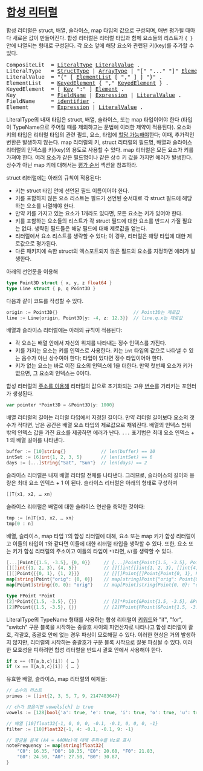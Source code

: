 # [합성 리터럴](#composite-literals)

합성 리터럴은 struct, 배열, 슬라이스, map 타입의 값으로 구성되며, 매번 평가될 때마다 새로운 값이 만들어진다. 합성 리터럴은 리터럴 타입과 함께 요소들의 리스트가 `{ }` 안에 나열되는 형태로 구성된다. 각 요소 앞에 해당 요소와 관련된 키(key)를 추가할 수 있다.

<pre>
<a id="CompositeLit">CompositeLit</a>  = <a href="#LiteralType">LiteralType</a> <a href="#LiteralValue">LiteralValue</a> .
<a id="LiteralType">LiteralType</a>   = <a href="/Types/struct_types.html#StructType">StructType</a> | <a href="/Types/array_types.html#ArrayType">ArrayType</a> | "[" "..." "]" <a href="/Types/array_types.html#ElementType">ElementType</a> | <a href="/Types/slice_types.html#SliceType">SliceType</a> | <a href="/Types/map_types.html#MapType">MapType</a> | <a href="/Types/#TypeName">TypeName</a> .
<a id="LiteralValue">LiteralValue</a>  = "{" [ <a href="#ElementList">ElementList</a> [ "," ] ] "}" .
<a id="ElementList">ElementList</a>   = <a href="#KeyedElement">KeyedElement</a> { "," <a href="#KeyedElement">KeyedElement</a> } .
<a id="KeyedElement">KeyedElement</a>  = [ <a href="#Key">Key</a> ":" ] <a href="#Element">Element</a> .
<a id="Key">Key</a>           = <a href="#FieldName">FieldName</a> | <a href="/Expressions/operators.html#Expression">Expression</a> | <a href="#LiteralValue">LiteralValue</a> .
<a id="FieldName">FieldName</a>     = <a href="/Lexical%20elements/identifiers.html#identifier">identifier</a> .
<a id="Element">Element</a>       = <a href="/Expressions/operators.html#Expression">Expression</a> | <a href="#LiteralValue">LiteralValue</a> .
</pre>

LiteralType의 내재 타입은 struct, 배열, 슬라이스, 또는 map 타입이어야 한다 (타입이 TypeName으로 주어질 때를 제외하고는 문법에 이러한 제약이 적용된다). 요소와 키의 타입은 리터럴 타입의 관련 필드, 요소, 타입에 [할당 가능해야](/Properties%20of%20types%20and%20values/assignability.html)한다; 이때, 추가적인 변환은 발생하지 않는다. map 리터럴의 키, struct 리터럴의 필드명, 배열과 슬라이스 리터럴의 인덱스를 키(key)의 용도로 사용할 수 있다. map 리터럴은 모든 요소가 키를 가져야 한다. 여러 요소가 같은 필드명이나 같은 상수 키 값을 가지면 에러가 발생한다. 상수가 아닌 map 키에 대해서는 [평가 순서](/Expressions/order_of_evaluation.html) 섹션을 참조하라.

struct 리터럴에는 아래의 규칙이 적용된다:

  * 키는 struct 타입 안에 선언된 필드 이름이어야 한다.
  * 키를 포함하지 않은 요소 리스트는 필드가 선언된 순서대로 각 struct 필드에 해당하는 요소를 나열해야 한다.
  * 만약 키를 가지고 있는 요소가 1개라도 있다면, 모든 요소는 키가 있어야 한다.
  * 키를 포함하는 요소들의 리스트가 각 struct 필드에 대한 요소를 반드시 가질 필요는 없다. 생략된 필드들은 해당 필드에 대해 제로값을 얻는다.
  * 리터럴에서 요소 리스트를 생략할 수 있다; 이 경우, 리터럴은 해당 타입에 대한 제로값으로 평가된다.
  * 다른 패키지에 속한 struct의 엑스포트되지 않은 필드의 요소를 지정하면 에러가 발생한다.

아래의 선언문을 이용해

```go
type Point3D struct { x, y, z float64 }
type Line struct { p, q Point3D }
```

다음과 같이 코드를 작성할 수 있다.

```go
origin := Point3D{}                            // Point3D는 제로값
line := Line{origin, Point3D{y: -4, z: 12.3}}  // line.q.x는 제로값
```

배열과 슬라이스 리터럴에는 아래의 규칙이 적용된다:

  * 각 요소는 배열 안에서 자신의 위치를 나타내는 정수 인덱스를 가진다.
  * 키를 가지는 요소는 키를 인덱스로 사용한다. 키는 `int` 타입의 값으로 나타낼 수 있는 음수가 아닌 상수여야 한다;  타입이 있다면 정수 타입이어야 한다.
  * 키가 없는 요소는 바로 이전 요소의 인덱스에 1을 더한다. 만약 첫번째 요소가 키가 없으면, 그 요소의 인덱스는 0이다.

합성 리터럴의 [주소를 이용해](/Expressions/address_operators.html) 리터럴의 값으로 초기화되는 고유 [변수](/Variables/)를 가리키는 포인터가 생성된다.

```go
var pointer *Point3D = &Point3D{y: 1000}
```

배열 리터럴의 길이는 리터럴 타입에서 지정된 길이다. 만약 리터럴 길이보다 요소의 갯수가 적다면, 남은 공간은 배열 요소 타입의 제로값으로 채워진다. 배열의 인덱스 범위 밖의 인덱스 값을 가진 요소를 제공하면 에러가 난다. `...` 표기법은 최대 요소 인덱스 + 1 의 배열 길이를 나타낸다.

```go
buffer := [10]string{}             // len(buffer) == 10
intSet := [6]int{1, 2, 3, 5}       // len(intSet) == 6
days := [...]string{"Sat", "Sun"}  // len(days) == 2
```

슬라이스 리터럴은 내재 배열 리터럴 전체를 나타낸다. 그러므로, 슬라이스의 길이와 용량은 최대 요소 인덱스 + 1 이 된다.  슬라이스 리터럴은 아래의 형태로 구성하며

```go
[]T{x1, x2, … xn}
```

슬라이스 리터럴은 배열에 대한 슬라이스 연산을 축약한 것이다: 

```go
tmp := [n]T{x1, x2, … xn}
tmp[0 : n]
```

배열, 슬라이스, map 타입 `T`의 합성 리터럴에 대해, 요소 또는 map 키가 합성 리터럴이고 이들의 타입이 `T`와 같다면 이들에 대한 리터럴 타입을 생략할 수 있다. 또한, 요소 또는 키가 합성 리터럴의 주소이고 이들의 타입이 `*T`라면, `&T`를 생략할 수 있다. 

```go
[...]Point{{1.5, -3.5}, {0, 0}}     // [...]Point{Point{1.5, -3.5}, Point{0, 0}}와 같다
[][]int{{1, 2, 3}, {4, 5}}          // [][]int{[]int{1, 2, 3}, []int{4, 5}}와 같다
[][]Point{{{0, 1}, {1, 2}}}         // [][]Point{[]Point{Point{0, 1}, Point{1, 2}}}와 같다
map[string]Point{"orig": {0, 0}}    // map[string]Point{"orig": Point{0, 0}}와 같다.
map[Point]string{{0, 0}: "orig"}    // map[Point]string{Point{0, 0}: "orig"}와 같다.

type PPoint *Point
[2]*Point{{1.5, -3.5}, {}}          // [2]*Point{&Point{1.5, -3.5}, &Point{}}와 같다.
[2]PPoint{{1.5, -3.5}, {}}          // [2]PPoint{PPoint(&Point{1.5, -3.5}), PPoint(&Point{})}와 같다.
```

LiteralType의 TypeName 형태를 사용하는 합성 리터럴이 [키워드](/Lexical%20elements/keywords.html)와 "if", "for", "switch" 구문 블록을 시작하는 중괄호 사이의 피연산자로 나타나고 합성 리터럴이 괄호, 각괄호, 중괄호 안에 없는 경우 파싱이 모호해질 수 있다. 이러한 현상은 거의 발생하지 않지만, 리터럴의 시작하는 중괄호가 구문 블록 시작으로 잘못 파싱될 수 있다. 이러한 모호성을 피하려면 합성 리터럴을 반드시 괄호 안에서 사용해야 한다.

```go
if x == (T{a,b,c}[i]) { … }
if (x == T{a,b,c}[i]) { … }
```

유효한 배열, 슬라이스, map 리터럴의 예제들:


```go
// 소수의 리스트
primes := []int{2, 3, 5, 7, 9, 2147483647}

// ch가 모음이면 vowels[ch] 는 true
vowels := [128]bool{'a': true, 'e': true, 'i': true, 'o': true, 'u': true, 'y': true}

// 배열 [10]float32{-1, 0, 0, 0, -0.1, -0.1, 0, 0, 0, -1}
filter := [10]float32{-1, 4: -0.1, -0.1, 9: -1}

// 평균율 음계 (A4 = 440Hz)에 대해 주파수를 Hz로 표시
noteFrequency := map[string]float32{
    "C0": 16.35, "D0": 18.35, "E0": 20.60, "F0": 21.83,
    "G0": 24.50, "A0": 27.50, "B0": 30.87,
}
```
